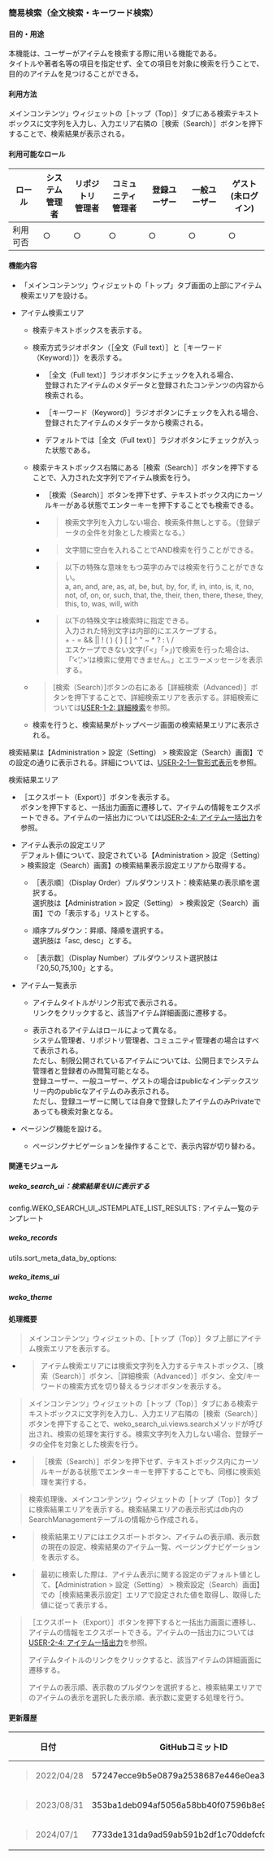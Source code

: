 ### 簡易検索（全文検索・キーワード検索）

<!-- end list -->

#### 目的・用途

本機能は、ユーザーがアイテムを検索する際に用いる機能である。  
タイトルや著者名等の項目を指定せず、全ての項目を対象に検索を行うことで、目的のアイテムを見つけることができる。

#### 利用方法

メインコンテンツ」ウィジェットの［トップ（Top）］タブにある検索テキストボックスに文字列を入力し、入力エリア右隣の［検索（Search）］ボタンを押下することで、検索結果が表示される<span id="_Item_Registration：フィードバックメール機能" class="anchor"></span>。

#### 利用可能なロール

<table>
<thead>
<tr class="header">
<th>ロール</th>
<th>システム<br />
管理者</th>
<th>リポジトリ<br />
管理者</th>
<th>コミュニティ<br />
管理者</th>
<th>登録ユーザー</th>
<th>一般ユーザー</th>
<th>ゲスト<br />
(未ログイン)</th>
</tr>
</thead>
<tbody>
<tr class="odd">
<td>利用可否</td>
<td>○</td>
<td>○</td>
<td>○</td>
<td>○</td>
<td>○</td>
<td>○</td>
</tr>
</tbody>
</table>

#### 機能内容

<!-- end list -->

  - 「メインコンテンツ」ウィジェットの「トップ」タブ画面の上部にアイテム検索エリアを設ける。

  - アイテム検索エリア
    
      - 検索テキストボックスを表示する。
    
      - 検索方式ラジオボタン（［全文（Full text）］と［キーワード（Keyword）］）を表示する。
        
          - ［全文（Full text）］ラジオボタンにチェックを入れる場合、  
            登録されたアイテムのメタデータと登録されたコンテンツの内容から検索される。
        
          - ［キーワード（Keyword）］ラジオボタンにチェックを入れる場合、  
            登録されたアイテムのメタデータから検索される。
        
          - デフォルトでは［全文（Full text）］ラジオボタンにチェックが入った状態である。
    
      - 検索テキストボックス右隣にある［検索（Search）］ボタンを押下することで、入力された文字列でアイテム検索を行う。
        
          - ［検索（Search）］ボタンを押下せず、テキストボックス内にカーソルキーがある状態でエンターキーを押下することでも検索できる。
        
          - > 検索文字列を入力しない場合、検索条件無しとする。（登録データの全件を対象とした検索となる。）
        
          - > 文字間に空白を入れることでAND検索を行うことができる。
        
          - > 以下の特殊な意味をもつ英字のみでは検索を行うことができない。  
            > a, an, and, are, as, at, be, but, by, for, if, in, into, is, it, no, not, of, on, or, such, that, the, their, then, there, these, they, this, to, was, will, with
        
          - > 以下の特殊文字は検索時に指定できる。  
            > 入力された特別文字は内部的にエスケープする。  
            > \+ - = && || \! ( ) { } \[ \] ^ " \~ \* ? : \\ /  
            > エスケープできない文字(「\<」「\>」)で検索を行った場合は、「’\<’,’\>’は検索に使用できません。」とエラーメッセージを表示する。
    
      - > \[検索（Search）\]ボタンの右にある［詳細検索（Advanced）］ボタンを押下することで、詳細検索エリアを表示する。詳細検索については[USER-1-2: 詳細検索](\\l)を参照。
    
      - 検索を行うと、検索結果がトップページ画面の検索結果エリアに表示される。

検索結果は【Administration \> 設定（Setting） \> 検索設定（Search）画面】での設定の通りに表示される。詳細については、[USER-2-1一覧形式表示](#一覧形式表示)を参照。

検索結果エリア

  - ［エクスポート（Export）］ボタンを表示する。  
    ボタンを押下すると、一括出力画面に遷移して、アイテムの情報をエクスポートできる。アイテムの一括出力については[USER-2-4: アイテム一括出力](#アイテム一括出力)を参照。

  - アイテム表示の設定エリア  
    デフォルト値について、設定されている【Administration \> 設定（Setting） \> 検索設定（Search）画面】の検索結果表示設定エリアから取得する。
    
      - ［表示順］（Display Order）プルダウンリスト：検索結果の表示順を選択する。  
        選択肢は【Administration \> 設定（Setting） \> 検索設定（Search）画面】での「表示する」リストとする。
    
      - 順序プルダウン：昇順、降順を選択する。  
        選択肢は「asc, desc」とする。
    
      - ［表示数］（Display Number）プルダウンリスト選択肢は「20,50,75,100」とする。

  - アイテム一覧表示
    
      - アイテムタイトルがリンク形式で表示される。  
        リンクをクリックすると、該当アイテム詳細画面に遷移する。
    
      - 表示されるアイテムはロールによって異なる。  
        システム管理者、リポジトリ管理者、コミュニティ管理者の場合はすべて表示される。  
        ただし、制限公開されているアイテムについては、公開日までシステム管理者と登録者のみ閲覧可能となる。  
        登録ユーザー、一般ユーザー、ゲストの場合はpublicなインデックスツリー内のpublicなアイテムのみ表示される。  
        ただし、登録ユーザーに関しては自身で登録したアイテムのみPrivateであっても検索対象となる。

  - ページング機能を設ける。
    
      - ページングナビゲーションを操作することで、表示内容が切り替わる。

<!-- end list -->

#### 関連モジュール

##### weko\_search\_ui：検索結果をUIに表示する

config.WEKO_SEARCH_UI_JSTEMPLATE_LIST_RESULTS : アイテム一覧のテンプレート

##### weko\_records

utils.sort_meta_data_by_options: 

##### weko\_items\_ui

##### weko\_theme

<!-- end list -->

#### 処理概要

> メインコンテンツ」ウィジェットの、［トップ（Top）］タブ上部にアイテム検索エリアを表示する。

  - > アイテム検索エリアには検索文字列を入力するテキストボックス、［検索（Search）］ボタン、［詳細検索（Advanced）］ボタン、全文/キーワードの検索方式を切り替えるラジオボタンを表示する。

> メインコンテンツ」ウィジェットの［トップ（Top）］タブにある検索テキストボックスに文字列を入力し、入力エリア右隣の［検索（Search）］ボタンを押下することで、weko\_search\_ui.views.searchメソッドが呼び出され、検索の処理を実行する。検索文字列を入力しない場合、登録データの全件を対象とした検索を行う。

  - > ［検索（Search）］ボタンを押下せず、テキストボックス内にカーソルキーがある状態でエンターキーを押下することでも、同様に検索処理を実行する。

> 検索処理後、メインコンテンツ」ウィジェットの［トップ（Top）］タブに検索結果エリアを表示する。検索結果エリアの表示形式はdb内のSearchManagementテーブルの情報から作成される。

  - > 検索結果エリアにはエクスポートボタン、アイテムの表示順、表示数の現在の設定、検索結果のアイテム一覧、ページングナビゲーションを表示する。

  - > 最初に検索した際は、アイテム表示に関する設定のデフォルト値として、【Administration \> 設定（Setting） \> 検索設定（Search）画面】での［検索結果表示設定］エリアで設定された値を取得し、取得した値に従って表示する。

> ［エクスポート（Export）］ボタンを押下すると一括出力画面に遷移し、アイテムの情報をエクスポートできる。アイテムの一括出力については[USER-2-4: アイテム一括出力](\\l)を参照。
> 
> アイテムタイトルのリンクをクリックすると、該当アイテムの詳細画面に遷移する。
> 
> アイテムの表示順、表示数のプルダウンを選択すると、検索結果エリアでのアイテムの表示を選択した表示順、表示数に変更する処理を行う。

#### 更新履歴

<table>
<thead>
<tr class="header">
<th>日付</th>
<th>GitHubコミットID</th>
<th>更新内容</th>
</tr>
</thead>
<tbody>
<tr class="odd">
<td><blockquote>
<p>2022/04/28</p>
</blockquote></td>
<td>57247ecce9b5e0879a2538687e446e0ea310129c</td>
<td>初版作成</td>
</tr>
<tr class="even">
<td><blockquote>
<p>2023/08/31</p>
</blockquote></td>
<td>353ba1deb094af5056a58bb40f07596b8e95a562</td>
<td>v0.9.22対応</td>
</tr>
<tr class="even">
<td><blockquote>
<p>2024/07/1</p>
</blockquote></td>
<td>7733de131da9ad59ab591b2df1c70ddefcfcad98</td>
<td>v1.0.7対応</td>
</tr>
</tbody>
</table>
